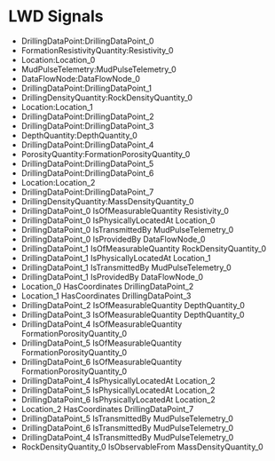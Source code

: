# LWD Signals
- DrillingDataPoint:DrillingDataPoint_0
- FormationResistivityQuantity:Resistivity_0
- Location:Location_0
- MudPulseTelemetry:MudPulseTelemetry_0
- DataFlowNode:DataFlowNode_0
- DrillingDataPoint:DrillingDataPoint_1
- DrillingDensityQuantity:RockDensityQuantity_0
- Location:Location_1
- DrillingDataPoint:DrillingDataPoint_2
- DrillingDataPoint:DrillingDataPoint_3
- DepthQuantity:DepthQuantity_0
- DrillingDataPoint:DrillingDataPoint_4
- PorosityQuantity:FormationPorosityQuantity_0
- DrillingDataPoint:DrillingDataPoint_5
- DrillingDataPoint:DrillingDataPoint_6
- Location:Location_2
- DrillingDataPoint:DrillingDataPoint_7
- DrillingDensityQuantity:MassDensityQuantity_0
- DrillingDataPoint_0 IsOfMeasurableQuantity Resistivity_0
- DrillingDataPoint_0 IsPhysicallyLocatedAt Location_0
- DrillingDataPoint_0 IsTransmittedBy MudPulseTelemetry_0
- DrillingDataPoint_0 IsProvidedBy DataFlowNode_0
- DrillingDataPoint_1 IsOfMeasurableQuantity RockDensityQuantity_0
- DrillingDataPoint_1 IsPhysicallyLocatedAt Location_1
- DrillingDataPoint_1 IsTransmittedBy MudPulseTelemetry_0
- DrillingDataPoint_1 IsProvidedBy DataFlowNode_0
- Location_0 HasCoordinates DrillingDataPoint_2
- Location_1 HasCoordinates DrillingDataPoint_3
- DrillingDataPoint_2 IsOfMeasurableQuantity DepthQuantity_0
- DrillingDataPoint_3 IsOfMeasurableQuantity DepthQuantity_0
- DrillingDataPoint_4 IsOfMeasurableQuantity FormationPorosityQuantity_0
- DrillingDataPoint_5 IsOfMeasurableQuantity FormationPorosityQuantity_0
- DrillingDataPoint_6 IsOfMeasurableQuantity FormationPorosityQuantity_0
- DrillingDataPoint_4 IsPhysicallyLocatedAt Location_2
- DrillingDataPoint_5 IsPhysicallyLocatedAt Location_2
- DrillingDataPoint_6 IsPhysicallyLocatedAt Location_2
- Location_2 HasCoordinates DrillingDataPoint_7
- DrillingDataPoint_5 IsTransmittedBy MudPulseTelemetry_0
- DrillingDataPoint_6 IsTransmittedBy MudPulseTelemetry_0
- DrillingDataPoint_4 IsTransmittedBy MudPulseTelemetry_0
- RockDensityQuantity_0 IsObservableFrom MassDensityQuantity_0
